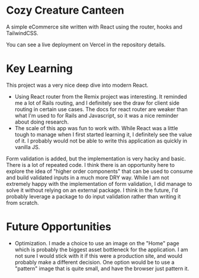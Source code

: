# Cozy Creature Canteen

A simple eCommerce site written with React using the router, hooks and TailwindCSS.

You can see a live deployment on Vercel in the repository details.

# Key Learning
This project was a very nice deep dive into modern React.
* Using React router from the Remix project was interesting. It reminded me a lot of Rails routing, and I definitely see the draw for client side routing in certain use cases. The docs for react router are weaker than what I'm used to for Rails and Javascript, so it was a nice reminder about doing research.
* The scale of this app was fun to work with. While React was a little tough to manage when I first started learning it, I definitely see the value of it. I probably would not be able to write this application as quickly in vanilla JS.

Form validation is added, but the implementation is very hacky and basic. There is a lot of repeated code. I think there is an opportunity here to explore the idea of "higher order components" that can be used to consume and build validated inputs in a much more DRY way. While I am not extremely happy with the implementation of form validation, I did manage to solve it without relying on an external package. I think in the future, I'd probably leverage a package to do input validation rather than writing it from scratch.

# Future Opportunities
* Optimization. I made a choice to use an image on the "Home" page which is probably the biggest asset bottleneck for the application. I am not sure I would stick with it if this were a production site, and would probably make a different decision. One option would be to use a "pattern" image that is quite small, and have the browser just pattern it.